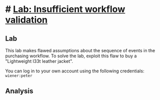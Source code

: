 # # [Lab: Insufficient workflow validation](https://portswigger.net/web-security/logic-flaws/examples/lab-logic-flaws-insufficient-workflow-validation)

## Lab

This lab makes flawed assumptions about the sequence of events in the purchasing workflow. To solve the lab, exploit this flaw to buy a "Lightweight l33t leather jacket".

You can log in to your own account using the following credentials: `wiener:peter`

## Analysis
